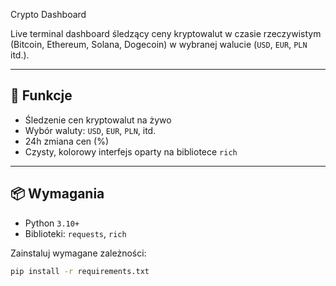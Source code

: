 Crypto Dashboard 

Live terminal dashboard śledzący ceny kryptowalut w czasie rzeczywistym (Bitcoin, Ethereum, Solana, Dogecoin) w wybranej walucie (`USD`, `EUR`, `PLN` itd.).

---

## 🔧 Funkcje

- Śledzenie cen kryptowalut na żywo
- Wybór waluty: `USD`, `EUR`, `PLN`, itd.
- 24h zmiana cen (%)
- Czysty, kolorowy interfejs oparty na bibliotece `rich`

---

## 📦 Wymagania

- Python `3.10+`
- Biblioteki: `requests`, `rich`

Zainstaluj wymagane zależności:

```bash
pip install -r requirements.txt
